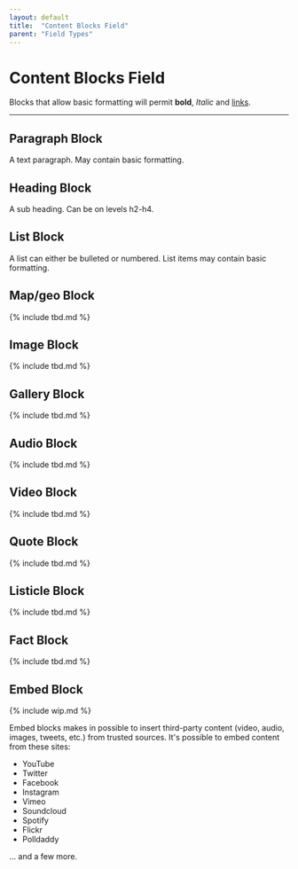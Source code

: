 ```yaml
---
layout: default
title:  "Content Blocks Field"
parent: "Field Types"
---
```


# Content Blocks Field

Blocks that allow basic formatting will permit **bold**, *Italic* and [links](http://oktavilla.se).

----------

## Paragraph Block

A text paragraph. May contain basic formatting.

## Heading Block

A sub heading. Can be on levels h2-h4.

## List Block

A list can either be bulleted or numbered. List items may contain basic formatting.

## Map/geo Block

{% include tbd.md %}

## Image Block

{% include tbd.md %}

## Gallery Block

{% include tbd.md %}

## Audio Block

{% include tbd.md %}

## Video Block

{% include tbd.md %}

## Quote Block

{% include tbd.md %}

## Listicle Block

{% include tbd.md %}

## Fact Block

{% include tbd.md %}

## Embed Block

{% include wip.md %}

Embed blocks makes in possible to insert third-party content (video, audio, images, tweets, etc.) from
trusted sources. It's possible to embed content from these sites:

* YouTube
* Twitter
* Facebook
* Instagram
* Vimeo
* Soundcloud
* Spotify
* Flickr
* Polldaddy

... and a few more.

